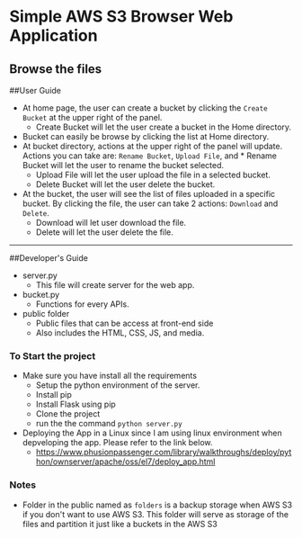 # Simple AWS S3 Browser Web Application
Browse the files
---

##User Guide
* At home page, the user can create a bucket by clicking the `Create Bucket` at the upper right of the panel.
  * Create Bucket will let the user create a bucket in the Home directory.
* Bucket can easily be browse by clicking the list at Home directory.
* At bucket directory, actions at the upper right of the panel will update. Actions you can take are: `Rename Bucket`, `Upload File`, and   * Rename Bucket will let the user to rename the bucket selected.
  * Upload File will let the user upload the file in a selected bucket.
  * Delete Bucket will let the user delete the bucket.
* At the bucket, the user will see the list of files uploaded in a specific bucket. By clicking the file, the user can take 2 actions: `Download` and `Delete`.
  * Download will let user download the file.
  * Delete will let the user delete the file.
  
  
  
---
##Developer's Guide
* server.py
  * This file will create server for the web app.
* bucket.py
  * Functions for every APIs.
* public folder
  * Public files that can be access at front-end side
  * Also includes the HTML, CSS, JS, and media.

### To Start the project
* Make sure you have install all the requirements
  * Setup the python environment of the server.
  * Install pip
  * Install Flask using pip
  * Clone the project
  * run the the command `python server.py`
* Deploying the App in a Linux since I am using linux environment when depveloping the app. Please refer to the link below.
  * https://www.phusionpassenger.com/library/walkthroughs/deploy/python/ownserver/apache/oss/el7/deploy_app.html

### Notes
* Folder in the public named as `folders` is a backup storage when AWS S3 if you don't want to use AWS S3. This folder will serve as storage of the files and partition it just like a buckets in the AWS S3
